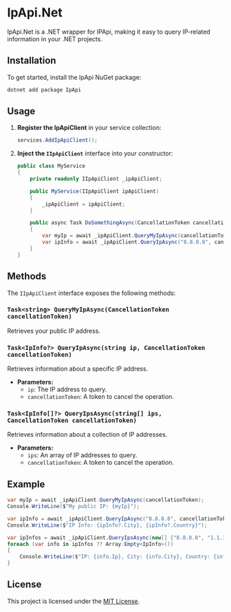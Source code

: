 # IpApi.Net

IpApi.Net is a .NET wrapper for IPApi, making it easy to query IP-related information in your .NET projects.

## Installation

To get started, install the IpApi NuGet package:

```bash
dotnet add package IpApi
```

## Usage

1. **Register the IpApiClient** in your service collection:

    ```csharp
    services.AddIpApiClient();
    ```

2. **Inject the `IIpApiClient`** interface into your constructor:

    ```csharp
    public class MyService
    {
        private readonly IIpApiClient _ipApiClient;

        public MyService(IIpApiClient ipApiClient)
        {
            _ipApiClient = ipApiClient;
        }

        public async Task DoSomethingAsync(CancellationToken cancellationToken)
        {
            var myIp = await _ipApiClient.QueryMyIpAsync(cancellationToken);
            var ipInfo = await _ipApiClient.QueryIpAsync("8.8.8.8", cancellationToken);
        }
    }
    ```

## Methods

The `IIpApiClient` interface exposes the following methods:

### `Task<string> QueryMyIpAsync(CancellationToken cancellationToken)`
Retrieves your public IP address.

### `Task<IpInfo?> QueryIpAsync(string ip, CancellationToken cancellationToken)`
Retrieves information about a specific IP address.

- **Parameters:**
  - `ip`: The IP address to query.
  - `cancellationToken`: A token to cancel the operation.

### `Task<IpInfo[]?> QueryIpsAsync(string[] ips, CancellationToken cancellationToken)`
Retrieves information about a collection of IP addresses.

- **Parameters:**
  - `ips`: An array of IP addresses to query.
  - `cancellationToken`: A token to cancel the operation.

## Example

```csharp
var myIp = await _ipApiClient.QueryMyIpAsync(cancellationToken);
Console.WriteLine($"My public IP: {myIp}");

var ipInfo = await _ipApiClient.QueryIpAsync("8.8.8.8", cancellationToken);
Console.WriteLine($"IP Info: {ipInfo?.City}, {ipInfo?.Country}");

var ipInfos = await _ipApiClient.QueryIpsAsync(new[] {"8.8.8.8", "1.1.1.1"}, cancellationToken);
foreach (var info in ipInfos ?? Array.Empty<IpInfo>())
{
    Console.WriteLine($"IP: {info.Ip}, City: {info.City}, Country: {info.Country}");
}
```

## License

This project is licensed under the [MIT License](LICENSE).
